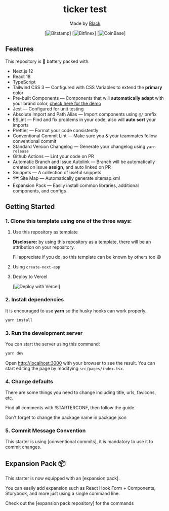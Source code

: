 <div align="center">
  <h1>ticker test</h1>
  <p>Made by <a href="">Black</a></p>
  
  [![Bitstamp](https://www.bitstamp.net/api/v2/ticker/btcusd)]
  [![Bitfinex](https://api-pub.bitfinex.com/v2/tickers?symbols=tBTCUSD)]
  [![CoinBase](https://api.coinbase.com/v2/exchange-rates?currency=BTC)]
</div>

## Features

This repository is 🔋 battery packed with:

- Next.js 12
- React 18
- TypeScript
- Tailwind CSS 3 — Configured with CSS Variables to extend the **primary** color
- Pre-built Components — Components that will **automatically adapt** with your brand color, [check here for the demo](https://tsnext-tw.thcl.dev/components)
- Jest — Configured for unit testing
- Absolute Import and Path Alias — Import components using `@/` prefix
- ESLint — Find and fix problems in your code, also will **auto sort** your imports
- Prettier — Format your code consistently
- Conventional Commit Lint — Make sure you & your teammates follow conventional commit
- Standard Version Changelog — Generate your changelog using `yarn release`
- Github Actions — Lint your code on PR
- Automatic Branch and Issue Autolink — Branch will be automatically created on issue **assign**, and auto linked on PR
- Snippets — A collection of useful snippets
- 🗺 Site Map — Automatically generate sitemap.xml
- Expansion Pack — Easily install common libraries, additional components, and configs

## Getting Started

### 1. Clone this template using one of the three ways:

1. Use this repository as template

   **Disclosure:** by using this repository as a template, there will be an attribution on your repository.

   I'll appreciate if you do, so this template can be known by others too 😄

2. Using `create-next-app`

3. Deploy to Vercel

   [![Deploy with Vercel](https://vercel.com/button)]

### 2. Install dependencies

It is encouraged to use **yarn** so the husky hooks can work properly.

```bash
yarn install
```

### 3. Run the development server

You can start the server using this command:

```bash
yarn dev
```

Open [http://localhost:3000](http://localhost:3000) with your browser to see the result. You can start editing the page by modifying `src/pages/index.tsx`.

### 4. Change defaults

There are some things you need to change including title, urls, favicons, etc.

Find all comments with !STARTERCONF, then follow the guide.

Don't forget to change the package name in package.json

### 5. Commit Message Convention

This starter is using [conventional commits], it is mandatory to use it to commit changes.

## Expansion Pack 📦

This starter is now equipped with an [expansion pack].

You can easily add expansion such as React Hook Form + Components, Storybook, and more just using a single command line.

Check out the [expansion pack repository] for the commands
